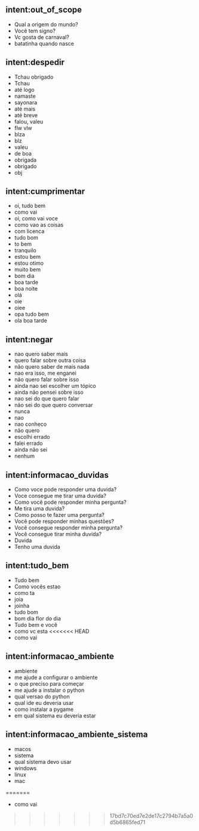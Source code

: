 ## intent:out_of_scope
- Qual a origem do mundo?
- Você tem signo?
- Vc gosta de carnaval?
- batatinha quando nasce

## intent:despedir
- Tchau obrigado
- Tchau
- até logo
- namaste
- sayonara
- até mais
- até breve
- falou, valeu
- flw vlw
- blza
- blz
- valeu
- de boa
- obrigada
- obrigado
- obj

## intent:cumprimentar
- oi, tudo bem
- como vai
- oi, como vai voce
- como vao as coisas
- com licenca
- tudo bom
- to bem
- tranquilo
- estou bem
- estou otimo
- muito bem
- bom dia
- boa tarde
- boa noite
- olá
- oie
- oiee
- opa tudo bem
- ola boa tarde

## intent:negar
- nao quero saber mais
- quero falar sobre outra coisa
- não quero saber de mais nada
- nao era isso, me enganei
- não quero falar sobre isso
- ainda nao sei escolher um tópico
- ainda não pensei sobre isso
- nao sei do que quero falar
- não sei do que quero conversar
- nunca
- nao
- nao conheco
- não quero
- escolhi errado
- falei errado
- ainda não sei
- nenhum

## intent:informacao_duvidas
- Como voce pode responder uma duvida?
- Voce consegue me tirar uma duvida?
- Como você pode responder minha pergunta?
- Me tira uma duvida?
- Como posso te fazer uma pergunta?
- Você pode responder minhas questões?
- Você consegue responder minha pergunta?
- Você consegue tirar minha duvida?
- Duvida
- Tenho uma duvida


## intent:tudo_bem
- Tudo bem
- Como vocês estao
- como ta
- joia
- joinha
- tudo bom
- bom dia flor do dia
- Tudo bem e você
- como vc esta
<<<<<<< HEAD
- como vai

## intent:informacao_ambiente
- ambiente
- me ajude a configurar o ambiente
- o que preciso para começar
- me ajude a instalar o python
- qual versao do python
- qual ide eu deveria usar
- como instalar a pygame
- em qual sistema eu deveria estar

## intent:informacao_ambiente_sistema
- macos
- sistema
- qual sistema devo usar
- windows
- linux
- mac

=======
- como vai
>>>>>>> 17bd7c70ed7e2de17c2794b7a5a0d5b6865fed71
